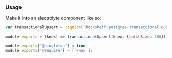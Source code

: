 ### Usage

Make it into an electrolyte component like so:

```js
var transactionalUpsert = require('bookshelf-postgres-transactional-upsert');

module.exports = (knex) => transactionalUpsert(knex, {batchSize: 500});

module.exports['@singleton'] = true;
module.exports['@require'] = ['knex'];
```
